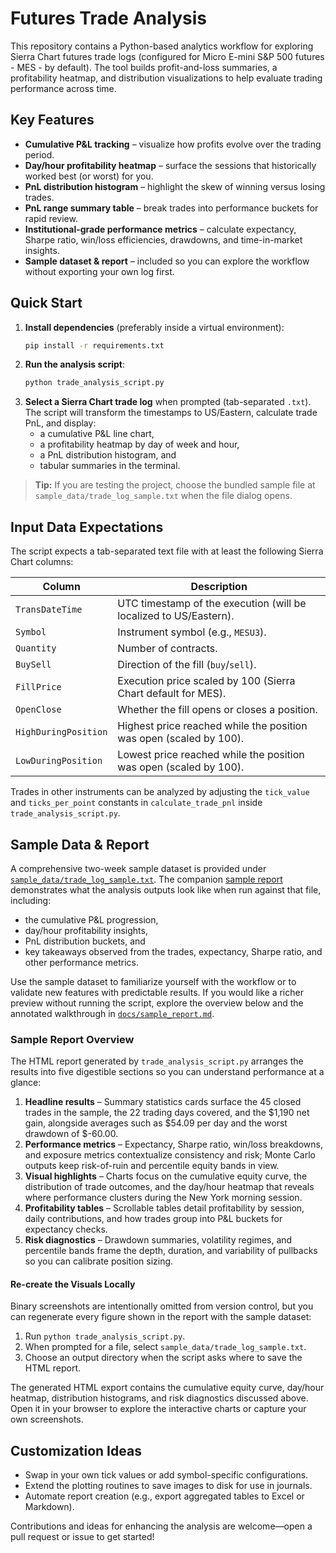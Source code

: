 # Futures Trade Analysis

This repository contains a Python-based analytics workflow for exploring Sierra Chart futures trade logs (configured for Micro E-mini S&P 500 futures - MES - by default). The tool builds profit-and-loss summaries, a profitability heatmap, and distribution visualizations to help evaluate trading performance across time.

## Key Features
- **Cumulative P&L tracking** – visualize how profits evolve over the trading period.
- **Day/hour profitability heatmap** – surface the sessions that historically worked best (or worst) for you.
- **PnL distribution histogram** – highlight the skew of winning versus losing trades.
- **PnL range summary table** – break trades into performance buckets for rapid review.
- **Institutional-grade performance metrics** – calculate expectancy, Sharpe ratio, win/loss efficiencies, drawdowns, and time-in-market insights.
- **Sample dataset & report** – included so you can explore the workflow without exporting your own log first.

## Quick Start
1. **Install dependencies** (preferably inside a virtual environment):
   ```bash
   pip install -r requirements.txt
   ```
2. **Run the analysis script**:
   ```bash
   python trade_analysis_script.py
   ```
3. **Select a Sierra Chart trade log** when prompted (tab-separated `.txt`). The script will transform the timestamps to US/Eastern, calculate trade PnL, and display:
   - a cumulative P&L line chart,
   - a profitability heatmap by day of week and hour,
   - a PnL distribution histogram, and
   - tabular summaries in the terminal.

> **Tip:** If you are testing the project, choose the bundled sample file at `sample_data/trade_log_sample.txt` when the file dialog opens.

## Input Data Expectations
The script expects a tab-separated text file with at least the following Sierra Chart columns:

| Column | Description |
| --- | --- |
| `TransDateTime` | UTC timestamp of the execution (will be localized to US/Eastern). |
| `Symbol` | Instrument symbol (e.g., `MESU3`). |
| `Quantity` | Number of contracts. |
| `BuySell` | Direction of the fill (`buy`/`sell`). |
| `FillPrice` | Execution price scaled by 100 (Sierra Chart default for MES). |
| `OpenClose` | Whether the fill opens or closes a position. |
| `HighDuringPosition` | Highest price reached while the position was open (scaled by 100). |
| `LowDuringPosition` | Lowest price reached while the position was open (scaled by 100). |

Trades in other instruments can be analyzed by adjusting the `tick_value` and `ticks_per_point` constants in `calculate_trade_pnl` inside `trade_analysis_script.py`.

## Sample Data & Report
A comprehensive two-week sample dataset is provided under [`sample_data/trade_log_sample.txt`](sample_data/trade_log_sample.txt). The companion [sample report](docs/sample_report.md) demonstrates what the analysis outputs look like when run against that file, including:

- the cumulative P&L progression,
- day/hour profitability insights,
- PnL distribution buckets, and
- key takeaways observed from the trades, expectancy, Sharpe ratio, and other performance metrics.

Use the sample dataset to familiarize yourself with the workflow or to validate new features with predictable results. If you would like a richer preview without running the script, explore the overview below and the annotated walkthrough in [`docs/sample_report.md`](docs/sample_report.md).

### Sample Report Overview
The HTML report generated by `trade_analysis_script.py` arranges the results into five digestible sections so you can understand performance at a glance:

1. **Headline results** – Summary statistics cards surface the 45 closed trades in the sample, the 22 trading days covered, and the $1,190 net gain, alongside averages such as $54.09 per day and the worst drawdown of $-60.00.
2. **Performance metrics** – Expectancy, Sharpe ratio, win/loss breakdowns, and exposure metrics contextualize consistency and risk; Monte Carlo outputs keep risk-of-ruin and percentile equity bands in view.
3. **Visual highlights** – Charts focus on the cumulative equity curve, the distribution of trade outcomes, and the day/hour heatmap that reveals where performance clusters during the New York morning session.
4. **Profitability tables** – Scrollable tables detail profitability by session, daily contributions, and how trades group into P&L buckets for expectancy checks.
5. **Risk diagnostics** – Drawdown summaries, volatility regimes, and percentile bands frame the depth, duration, and variability of pullbacks so you can calibrate position sizing.

#### Re-create the Visuals Locally
Binary screenshots are intentionally omitted from version control, but you can regenerate every figure shown in the report with the sample dataset:

1. Run `python trade_analysis_script.py`.
2. When prompted for a file, select `sample_data/trade_log_sample.txt`.
3. Choose an output directory when the script asks where to save the HTML report.

The generated HTML export contains the cumulative equity curve, day/hour heatmap, distribution histograms, and risk diagnostics discussed above. Open it in your browser to explore the interactive charts or capture your own screenshots.

## Customization Ideas
- Swap in your own tick values or add symbol-specific configurations.
- Extend the plotting routines to save images to disk for use in journals.
- Automate report creation (e.g., export aggregated tables to Excel or Markdown).

Contributions and ideas for enhancing the analysis are welcome—open a pull request or issue to get started!
